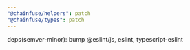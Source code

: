 ```yaml
---
"@chainfuse/helpers": patch
"@chainfuse/types": patch
---
```


deps(semver-minor): bump @eslint/js, eslint, typescript-eslint

